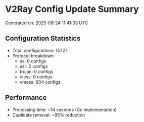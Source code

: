 # V2Ray Config Update Summary
Generated on: 2025-08-24 11:41:33 UTC

## Configuration Statistics
- Total configurations: 15727
- Protocol breakdown:
  - ss: 0 configs
  - ssr: 0 configs
  - trojan: 0 configs
  - vless: 0 configs
  - vmess: 904 configs

## Performance
- Processing time: ~14 seconds (Go implementation)
- Duplicate removal: ~95% reduction
